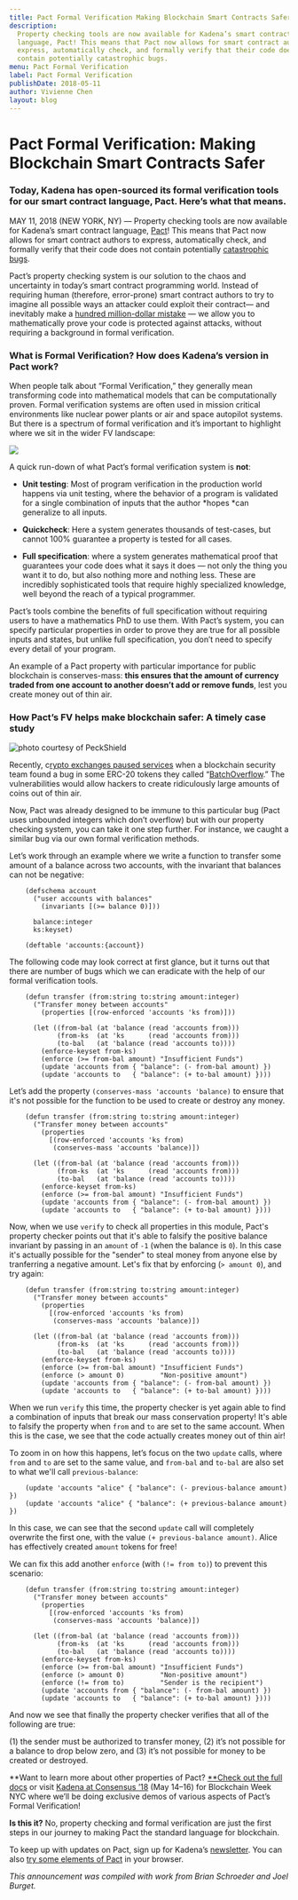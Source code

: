```yaml
---
title: Pact Formal Verification Making Blockchain Smart Contracts Safer
description:
  Property checking tools are now available for Kadena’s smart contract
  language, Pact! This means that Pact now allows for smart contract authors to
  express, automatically check, and formally verify that their code does not
  contain potentially catastrophic bugs.
menu: Pact Formal Verification
label: Pact Formal Verification
publishDate: 2018-05-11
author: Vivienne Chen
layout: blog
---
```


# Pact Formal Verification: Making Blockchain Smart Contracts Safer

### Today, Kadena has open-sourced its formal verification tools for our smart contract language, Pact. Here’s what that means.

MAY 11, 2018 (NEW YORK, NY) — Property checking tools are now available for
Kadena’s smart contract language, [Pact](https://github.com/kadena-io/pact)!
This means that Pact now allows for smart contract authors to express,
automatically check, and formally verify that their code does not contain
potentially
[catastrophic bugs](https://www.coindesk.com/ethereum-dao-fears-forks-finger-pointing-parity-exploit-aftermath/).

Pact’s property checking system is our solution to the chaos and uncertainty in
today’s smart contract programming world. Instead of requiring human (therefore,
error-prone) smart contract authors to try to imagine all possible ways an
attacker could exploit their contract— and inevitably make a
[hundred million-dollar mistake](https://hackernoon.com/how-the-170-million-ethereum-bug-could-have-been-prevented-819053c3b2cb)
— we allow you to mathematically prove your code is protected against attacks,
without requiring a background in formal verification.

### What is Formal Verification? How does Kadena’s version in Pact work?

When people talk about “Formal Verification,” they generally mean transforming
code into mathematical models that can be computationally proven. Formal
verification systems are often used in mission critical environments like
nuclear power plants or air and space autopilot systems. But there is a spectrum
of formal verification and it’s important to highlight where we sit in the wider
FV landscape:

![](/assets/blog/1_I0U5Nz3AzjoUsyxqcxKHfg.webp)

A quick run-down of what Pact’s formal verification system is **not**:

- **Unit testing**: Most of program verification in the production world happens
  via unit testing, where the behavior of a program is validated for a single
  combination of inputs that the author *hopes *can generalize to all inputs.

- **Quickcheck**: Here a system generates thousands of test-cases, but cannot
  100% guarantee a property is tested for all cases.

- **Full specification**: where a system generates mathematical proof that
  guarantees your code does what it says it does — not only the thing you want
  it to do, but also nothing more and nothing less. These are incredibly
  sophisticated tools that require highly specialized knowledge, well beyond the
  reach of a typical programmer.

Pact’s tools combine the benefits of full specification without requiring users
to have a mathematics PhD to use them. With Pact’s system, you can specify
particular properties in order to prove they are true for all possible inputs
and states, but unlike full specification, you don’t need to specify every
detail of your program.

An example of a Pact property with particular importance for public blockchain
is conserves-mass: **this ensures that the amount of currency traded from one
account to another doesn’t add or remove funds**, lest you create money out of
thin air.

### How Pact’s FV helps make blockchain safer: A timely case study

![photo courtesy of PeckShield](/assets/blog/1_zWaLQYAGmb095e2l1NOABw.webp)

Recently,
c[rypto exchanges paused services](https://www.coindesk.com/crypto-exchanges-pause-services-over-contract-bugs/)
when a blockchain security team found a bug in some ERC-20 tokens they called
“[BatchOverflow](https://medium.com/@peckshield/alert-new-batchoverflow-bug-in-multiple-erc20-smart-contracts-cve-2018-10299-511067db6536).”
The vulnerabilities would allow hackers to create ridiculously large amounts of
coins out of thin air.

Now, Pact was already designed to be immune to this particular bug (Pact uses
unbounded integers which don’t overflow) but with our property checking system,
you can take it one step further. For instance, we caught a similar bug via our
own formal verification methods.

Let’s work through an example where we write a function to transfer some amount
of a balance across two accounts, with the invariant that balances can not be
negative:

```pact
    (defschema account
      ("user accounts with balances"
        (invariants [(>= balance 0)]))

      balance:integer
      ks:keyset)

    (deftable 'accounts:{account})
```

The following code may look correct at first glance, but it turns out that there
are number of bugs which we can eradicate with the help of our formal
verification tools.

```pact
    (defun transfer (from:string to:string amount:integer)
      ("Transfer money between accounts"
        (properties [(row-enforced 'accounts 'ks from)]))

      (let ((from-bal (at 'balance (read 'accounts from)))
            (from-ks  (at 'ks      (read 'accounts from)))
            (to-bal   (at 'balance (read 'accounts to))))
        (enforce-keyset from-ks)
        (enforce (>= from-bal amount) "Insufficient Funds")
        (update 'accounts from { "balance": (- from-bal amount) })
        (update 'accounts to   { "balance": (+ to-bal amount) })))
```

Let’s add the property `(conserves-mass 'accounts 'balance)` to ensure that it's
not possible for the function to be used to create or destroy any money.

```pact
    (defun transfer (from:string to:string amount:integer)
      ("Transfer money between accounts"
        (properties
          [(row-enforced 'accounts 'ks from)
           (conserves-mass 'accounts 'balance)])

      (let ((from-bal (at 'balance (read 'accounts from)))
            (from-ks  (at 'ks      (read 'accounts from)))
            (to-bal   (at 'balance (read 'accounts to))))
        (enforce-keyset from-ks)
        (enforce (>= from-bal amount) "Insufficient Funds")
        (update 'accounts from { "balance": (- from-bal amount) })
        (update 'accounts to   { "balance": (+ to-bal amount) })))
```

Now, when we use `verify` to check all properties in this module, Pact's
property checker points out that it's able to falsify the positive balance
invariant by passing in an `amount` of `-1` (when the balance is `0`). In this
case it's actually possible for the "sender" to steal money from anyone else by
tranferring a negative amount. Let's fix that by enforcing (`> amount 0`), and
try again:

```pact
    (defun transfer (from:string to:string amount:integer)
      ("Transfer money between accounts"
        (properties
          [(row-enforced 'accounts 'ks from)
           (conserves-mass 'accounts 'balance)])

      (let ((from-bal (at 'balance (read 'accounts from)))
            (from-ks  (at 'ks      (read 'accounts from)))
            (to-bal   (at 'balance (read 'accounts to))))
        (enforce-keyset from-ks)
        (enforce (>= from-bal amount) "Insufficient Funds")
        (enforce (> amount 0)         "Non-positive amount")
        (update 'accounts from { "balance": (- from-bal amount) })
        (update 'accounts to   { "balance": (+ to-bal amount) })))
```

When we run `verify` this time, the property checker is yet again able to find a
combination of inputs that break our mass conservation property! It's able to
falsify the property when `from` and `to` are set to the same account. When this
is the case, we see that the code actually creates money out of thin air!

To zoom in on how this happens, let’s focus on the two `update` calls, where
`from` and `to` are set to the same value, and `from-bal` and `to-bal` are also
set to what we'll call `previous-balance`:

```pact
    (update 'accounts "alice" { "balance": (- previous-balance amount) })
    (update 'accounts "alice" { "balance": (+ previous-balance amount) })
```

In this case, we can see that the second `update` call will completely overwrite
the first one, with the value `(+ previous-balance amount)`. Alice has
effectively created `amount` tokens for free!

We can fix this add another `enforce` (with `(!= from to)`) to prevent this
scenario:

```pact
    (defun transfer (from:string to:string amount:integer)
      ("Transfer money between accounts"
        (properties
          [(row-enforced 'accounts 'ks from)
           (conserves-mass 'accounts 'balance)])

      (let ((from-bal (at 'balance (read 'accounts from)))
            (from-ks  (at 'ks      (read 'accounts from)))
            (to-bal   (at 'balance (read 'accounts to))))
        (enforce-keyset from-ks)
        (enforce (>= from-bal amount) "Insufficient Funds")
        (enforce (> amount 0)         "Non-positive amount")
        (enforce (!= from to)         "Sender is the recipient")
        (update 'accounts from { "balance": (- from-bal amount) })
        (update 'accounts to   { "balance": (+ to-bal amount) })))
```

And now we see that finally the property checker verifies that all of the
following are true:

(1) the sender must be authorized to transfer money, (2) it’s not possible for a
balance to drop below zero, and (3) it’s not possible for money to be created or
destroyed.

**Want to learn more about other properties of Pact? [**Check out the full
docs](https://github.com/kadena-io/pact/blob/ac759c0882d97b60473cfbb5853b1c25259e1213/docs/pact-properties.md)
or visit
[Kadena at Consensus ’18](https://twitter.com/kadena_io/status/994605341332602880)
(May 14–16) for Blockchain Week NYC where we’ll be doing exclusive demos of
various aspects of Pact’s Formal Verification!

**Is this it?** No, property checking and formal verification are just the first
steps in our journey to making Pact the standard language for blockchain.

To keep up with updates on Pact, sign up for Kadena’s
[newsletter](http://kadena.io/newsletter). You can also
[try some elements of Pact](http://kadena.io/try-pact/) in your browser.

_This announcement was compiled with work from Brian Schroeder and Joel Burget._
